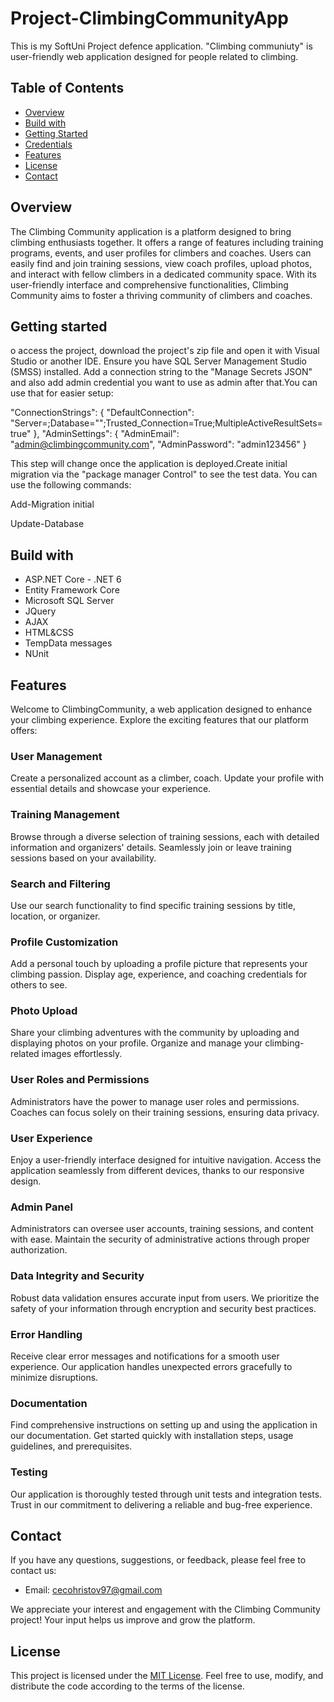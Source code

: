 # Project-ClimbingCommunityApp
 This is my SoftUni Project defence application.
 "Climbing communiuty" is user-friendly web application designed for people related to climbing.


 ## Table of Contents

- [Overview](#overview)
- [Build with](#build-with)
- [Getting Started](#getting-started)
- [Credentials](#credentials)
- [Features](#features)
- [License](#license)
- [Contact](#contact)

<a id="overview"></a>
## Overview
The Climbing Community application is a platform designed to bring climbing enthusiasts together. It offers a range of features including training programs, events, and user profiles for climbers and coaches. Users can easily find and join training sessions, view coach profiles, upload photos, and interact with fellow climbers in a dedicated community space. With its user-friendly interface and comprehensive functionalities, Climbing Community aims to foster a thriving community of climbers and coaches.
<a id="getting-started"></a>
## Getting started
o access the project, download the project's zip file and open it with Visual Studio or another IDE. Ensure you have SQL Server Management Studio (SMSS) installed.
Add a connection string to the "Manage Secrets JSON" and also add admin credential you want to use as admin after that.You can use that for easier setup:

"ConnectionStrings": {
    "DefaultConnection": "Server=;Database="";Trusted_Connection=True;MultipleActiveResultSets=true"
  },
  "AdminSettings": {
    "AdminEmail": "admin@climbingcommunity.com",
    "AdminPassword": "admin123456"
  }
  
This step will change once the application is deployed.Create initial migration via the "package manager Control" to see the test data. You can use the following commands:

Add-Migration initial

Update-Database

<a id="build-wtih"></a>
## Build with
* ASP.NET Core -  .NET 6 
* Entity Framework Core
* Microsoft SQL Server
* JQuery
* AJAX
* HTML&CSS
* TempData messages
* NUnit

<a id="features"></a>
## Features
Welcome to ClimbingCommunity, a web application designed to enhance your climbing experience. Explore the exciting features that our platform offers:

### User Management
Create a personalized account as a climber, coach.
Update your profile with essential details and showcase your experience.

### Training Management
Browse through a diverse selection of training sessions, each with detailed information and organizers' details.
Seamlessly join or leave training sessions based on your availability.

### Search and Filtering
Use our search functionality to find specific training sessions by title, location, or organizer.

### Profile Customization
Add a personal touch by uploading a profile picture that represents your climbing passion.
Display age, experience, and coaching credentials for others to see.

### Photo Upload
Share your climbing adventures with the community by uploading and displaying photos on your profile.
Organize and manage your climbing-related images effortlessly.

### User Roles and Permissions
Administrators have the power to manage user roles and permissions.
Coaches can focus solely on their training sessions, ensuring data privacy.

### User Experience
Enjoy a user-friendly interface designed for intuitive navigation.
Access the application seamlessly from different devices, thanks to our responsive design.

### Admin Panel
Administrators can oversee user accounts, training sessions, and content with ease.
Maintain the security of administrative actions through proper authorization.

### Data Integrity and Security
Robust data validation ensures accurate input from users.
We prioritize the safety of your information through encryption and security best practices.

### Error Handling
Receive clear error messages and notifications for a smooth user experience.
Our application handles unexpected errors gracefully to minimize disruptions.

### Documentation
Find comprehensive instructions on setting up and using the application in our documentation.
Get started quickly with installation steps, usage guidelines, and prerequisites.

### Testing
Our application is thoroughly tested through unit tests and integration tests.
Trust in our commitment to delivering a reliable and bug-free experience.

<a id="contact"></a>
## Contact
If you have any questions, suggestions, or feedback, please feel free to contact us:

- Email: cecohristov97@gmail.com

We appreciate your interest and engagement with the Climbing Community project! Your input helps us improve and grow the platform.

<a id="license"></a>
## License
This project is licensed under the [MIT License](LICENSE). Feel free to use, modify, and distribute the code according to the terms of the license.

